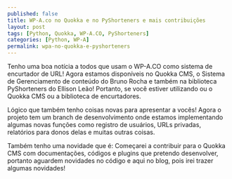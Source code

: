 ```yaml
---
published: false
title: WP-A.co no Quokka e no PyShorteners e mais contribuições
layout: post
tags: [Python, Quokka, WP-A.CO, PyShorteners]
categories: [Python, WP-A]
permalink: wpa-no-quokka-e-pyshorteners
---
```

Tenho uma boa notícia a todos que usam o WP-A.CO como sistema de encurtador de URL! Agora estamos disponíveis no Quokka CMS, o Sistema de Gerenciamento de conteúdo do Bruno Rocha e também na biblioteca PyShorteners do Ellison Leão! Portanto, se você estiver utilizando ou o Quokka CMS ou a biblioteca de encurtadores.

Lógico que também tenho coisas novas para apresentar a vocês! Agora o projeto tem um branch de desenvolvimento onde estamos implementando algumas novas funções como registro de usuários, URLs privadas, relatórios para donos delas e muitas outras coisas.

Também tenho uma novidade que é: Começarei a contribuir para o Quokka CMS com documentações, códigos e plugins que pretendo desenvolver, portanto aguardem novidades no código e aqui no blog, pois irei trazer algumas novidades!